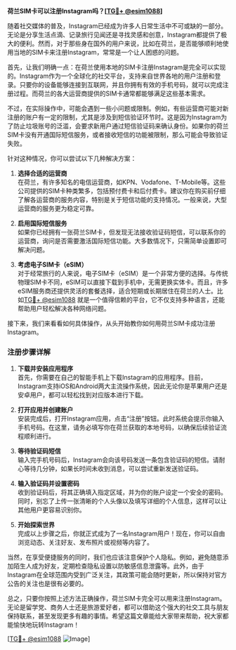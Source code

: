 **荷兰SIM卡可以注册Instagram吗？[[TG💪+ @esim1088](https://t.me/s/esim1088)]**

随着社交媒体的普及，Instagram已经成为许多人日常生活中不可或缺的一部分。无论是分享生活点滴、记录旅行见闻还是寻找灵感和创意，Instagram都提供了极大的便利。然而，对于那些身在国外的用户来说，比如在荷兰，是否能够顺利地使用当地的SIM卡来注册Instagram，常常是一个让人困惑的问题。

首先，让我们明确一点：在荷兰使用本地的SIM卡注册Instagram是完全可以实现的。Instagram作为一个全球化的社交平台，支持来自世界各地的用户注册和登录。只要你的设备能够连接到互联网，并且你拥有有效的手机号码，就可以完成注册过程。而荷兰的各大运营商提供的SIM卡通常都能够满足这些基本需求。

不过，在实际操作中，可能会遇到一些小问题或限制。例如，有些运营商可能对新注册的账户有一定的限制，尤其是涉及到短信验证环节时。这是因为Instagram为了防止垃圾账号的泛滥，会要求新用户通过短信验证码来确认身份。如果你的荷兰SIM卡没有开通国际短信服务，或者接收短信的功能被限制，那么可能会导致验证失败。

针对这种情况，你可以尝试以下几种解决方案：

1. **选择合适的运营商**  
   在荷兰，有许多知名的电信运营商，如KPN、Vodafone、T-Mobile等。这些公司提供的SIM卡种类繁多，包括预付费卡和后付费卡。建议你在购买前仔细了解各运营商的服务内容，特别是关于短信功能的支持情况。一般来说，大型运营商的服务更为稳定可靠。

2. **启用国际短信服务**  
   如果你已经拥有一张荷兰SIM卡，但发现无法接收验证码短信，可以联系你的运营商，询问是否需要激活国际短信功能。大多数情况下，只需简单设置即可解决问题。

3. **考虑电子SIM卡（eSIM）**  
   对于经常旅行的人来说，电子SIM卡（eSIM）是一个非常方便的选择。与传统物理SIM卡不同，eSIM可以直接下载到手机中，无需更换实体卡。而且，许多eSIM服务商还提供灵活的套餐选择，适合短期或长期居住在荷兰的人士。比如[TG💪+ @esim1088](https://t.me/s/esim1088) 就是一个值得信赖的平台，它不仅支持多种语言，还能帮助用户轻松解决各种网络问题。

接下来，我们来看看如何具体操作，从头开始教你如何用荷兰SIM卡成功注册Instagram。

### 注册步骤详解

1. **下载并安装应用程序**  
   首先，你需要在自己的智能手机上下载Instagram的应用程序。目前，Instagram支持iOS和Android两大主流操作系统，因此无论你是苹果用户还是安卓用户，都可以轻松找到对应版本进行下载。

2. **打开应用并创建账户**  
   安装完成后，打开Instagram应用，点击“注册”按钮。此时系统会提示你输入手机号码。在这里，请务必填写你在荷兰获取的本地号码，以确保后续验证流程顺利进行。

3. **等待验证码短信**  
   输入完手机号码后，Instagram会向该号码发送一条包含验证码的短信。请耐心等待几分钟，如果长时间未收到消息，可以尝试重新发送验证码。

4. **输入验证码并设置密码**  
   收到验证码后，将其正确填入指定区域，并为你的账户设定一个安全的密码。同时，别忘了上传一张清晰的个人头像以及填写详细的个人信息，这样可以让其他用户更容易识别你。

5. **开始探索世界**  
   完成以上步骤之后，你就正式成为了一名Instagram用户！现在，你可以自由浏览动态、关注好友、发布照片或视频等内容了。

当然，在享受便捷服务的同时，我们也应该注意保护个人隐私。例如，避免随意添加陌生人成为好友，定期检查隐私设置以防敏感信息泄露等。此外，由于Instagram在全球范围内受到广泛关注，其政策可能会随时更新，所以保持对官方公告的关注也是很有必要的。

总之，只要你按照上述方法正确操作，荷兰SIM卡完全可以用来注册Instagram。无论是留学党、商务人士还是旅游爱好者，都可以借助这个强大的社交工具与朋友保持联系，甚至发现更多有趣的事情。希望这篇文章能给大家带来帮助，祝大家都能愉快地玩转Instagram！

[[TG💪+ @esim1088](https://t.me/s/esim1088) ![Image](https://i.postimg.cc/4NQfJmqS/Snipaste-2025-05-13-00-14-12.png)]